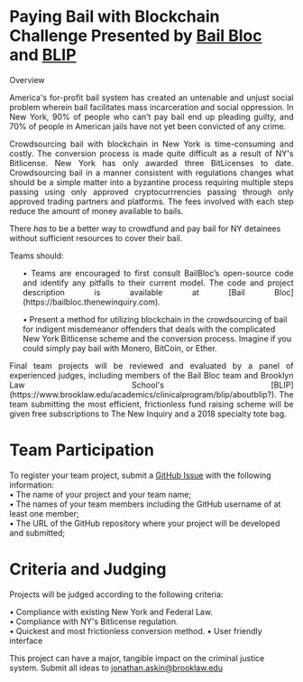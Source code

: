 # Paying Bail with Blockchain Challenge Presented by [Bail Bloc](https://bailbloc.thenewinquiry.com) and [BLIP](https://www.brooklaw.edu/academics/clinicalprogram/blip/aboutblip?)
 
Overview
<p align="justify">America's for-profit bail system has created an untenable and unjust social problem wherein bail facilitates mass incarceration and social oppression.  In New York, 90% of people who can’t pay bail end up pleading guilty, and 70% of people in American jails have not yet been convicted of any crime. </p>
 
<p align="justify">Crowdsourcing bail with blockchain in New York is time-consuming and costly. The conversion process is made quite difficult as a result of NY's Bitlicense. New York has only awarded three BitLicenses to date. Crowdsourcing bail in a manner consistent with regulations changes what should be a simple matter into a byzantine process requiring multiple steps passing using only approved cryptocurrrencies passing through only approved trading partners and platforms.  The fees involved with each step reduce the amount of money available to bails.
 
 There <i>has</i> to be a better way to crowdfund and pay bail for NY detainees without sufficient resources to cover their bail.</p>
 
Teams should:
 
<ul><p align="justify">• Teams are encouraged to first consult BailBloc’s open-source code and identify any pitfalls to their current model. The code and project description is available at [Bail Bloc](https://bailbloc.thenewinquiry.com).
 
• Present a method for utilizing blockchain in the crowdsourcing of bail for indigent misdemeanor offenders that deals with the complicated New York Bitlicense scheme and the conversion process. Imagine if you could simply pay bail with Monero, BitCoin, or Ether.
</p></ul>
<p align="justify">Final team projects will be reviewed and evaluated by a panel of experienced judges, including members of the Bail Bloc team and Brooklyn Law School's [BLIP](https://www.brooklaw.edu/academics/clinicalprogram/blip/aboutblip?). The team submitting the most efficient, frictionless fund raising scheme will be given free subscriptions to The New Inquiry and a 2018 specialty tote bag.
</p>

# Team Participation

To register your team project, submit a [GitHub Issue](https://github.com/BLIP-CLBF) with the following information:<br/> 
• The name of your project and your team name; <br/>
• The names of your team members including the GitHub username of at least one member;<br/>
• The URL of the GitHub repository where your project will be developed and submitted;


# Criteria and Judging

Projects will be judged according to the following criteria:

• Compliance with existing New York and Federal Law.<br/>
• Compliance with NY's Bitlicense regulation.<br/>
• Quickest and most frictionless conversion method. 
• User friendly interface <br/>
 
 
This project can have a major, tangible impact on the criminal justice system. Submit all ideas to jonathan.askin@brooklaw.edu
